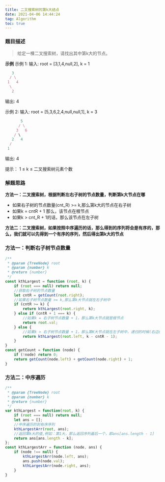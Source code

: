 ```yaml
---
title: 二叉搜索树的第k大结点
date: 2021-04-06 14:44:24
tag: Algorithm
toc: true
---
```


### 题目描述
>给定一棵二叉搜索树，请找出其中第k大的节点。

**示例**
示例 1:
输入: root = [3,1,4,null,2], k = 1
```js
   3
  / \
 1   4
  \
   2
```
输出: 4

示例 2:
输入: root = [5,3,6,2,4,null,null,1], k = 3
```js
       5
      / \
     3   6
    / \
   2   4
  /
 1
```
输出: 4

提示：
1 ≤ k ≤ 二叉搜索树元素个数

### 解题思路
**方法一：二叉搜索树，根据判断左右子树的节点数量，判断第k大节点在哪**
* 如果右子树的节点数量(cnt_R) >= k,那么第k大的节点在右子树
* 如果k = cntR + 1 那么，该节点在根节点
* 如果k > cnt_R + 1的话，那么该节点在左子树

**方法二：二叉搜索树，如果按照中序遍历的话，那么得到的序列将会是有序的，那么，我们就可以先得到一个有序的序列，然后得出第k大的节点**

### 方法一：判断右子树节点数量
```js
/**
 * @param {TreeNode} root
 * @param {number} k
 * @return {number}
 */
const kthLargest = function (root, k) {
    if (root === null) return null;
    //获取右子树的节点数量
    let cntR = getCount(root.right);
    //如果右子树节点数量 >= k,那么第k大节点就在右子树中
    if (cntR >= k) {
        return kthLargest(root.right, k);
    } else if (cntR + 1 === k) {
        //如果k = 右子树节点数量 + 1，那么第k大节点就是根节点
        return root.val;
    } else {
        //如果k > 右子树节点数量 + 1，那么第K大节点就在左子树中，递归的时候(右边的我们以及判断完了)，我们要找左子树的k - cntR - 1大的节点=》和找第k大意义相同
        return kthLargest(root.left, k - cntR - 1);
    }
}
const getCount = function (node) {
    if (!node) return 0;
    return getCount(node.left) + getCount(node.right) + 1;
}
```

### 方法二：中序遍历
```js
/**
 * @param {TreeNode} root
 * @param {number} k
 * @return {number}
 */
var kthLargest = function(root, k) {
    if (root === null) return null;
    let ans = [];
    //中序遍历的到有序序列
    kthLargestArr(root, ans);
    //返回第k大的值,例如：第1大，那么返回序列最后一个，即ans[ans.length - 1]
    return ans[ans.length - k];
};
const kthLargestArr = function (node, ans) {
    if (node !== null) {
        kthLargestArr(node.left, ans);
        ans.push(node.val);
        kthLargestArr(node.right, ans);
    }
}
```